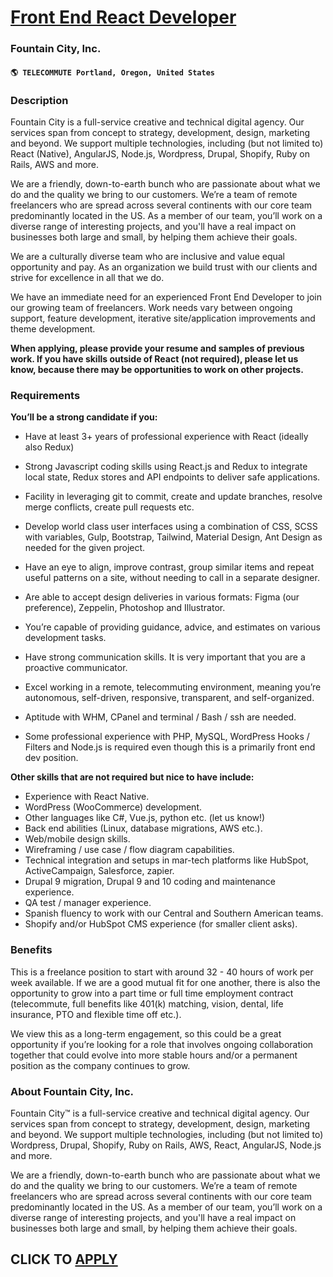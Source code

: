 # [Front End React Developer](https://www.remotewlb.com/apply/front-end-react-developer-47395)  
### Fountain City, Inc.  
#### `🌎 TELECOMMUTE Portland, Oregon, United States`  

### **Description**

Fountain City is a full-service creative and technical digital agency. Our services span from concept to strategy, development, design, marketing and beyond. We support multiple technologies, including (but not limited to) React (Native), AngularJS, Node.js, Wordpress, Drupal, Shopify, Ruby on Rails, AWS and more.

We are a friendly, down-to-earth bunch who are passionate about what we do and the quality we bring to our customers. We’re a team of remote freelancers who are spread across several continents with our core team predominantly located in the US. As a member of our team, you’ll work on a diverse range of interesting projects, and you'll have a real impact on businesses both large and small, by helping them achieve their goals.

We are a culturally diverse team who are inclusive and value equal opportunity and pay. As an organization we build trust with our clients and strive for excellence in all that we do.

We have an immediate need for an experienced Front End Developer to join our growing team of freelancers. Work needs vary between ongoing support, feature development, iterative site/application improvements and theme development.  
  
 **When applying, please provide your resume and samples of previous work. If you have skills outside of React (not required), please let us know, because there may be opportunities to work on other projects.**

###  **Requirements**

 **You’ll be a strong candidate if you:**

  * Have at least 3+ years of professional experience with React (ideally also Redux)
  * Strong Javascript coding skills using React.js and Redux to integrate local state, Redux stores and API endpoints to deliver safe applications.
  * Facility in leveraging git to commit, create and update branches, resolve merge conflicts, create pull requests etc.
  * Develop world class user interfaces using a combination of CSS, SCSS with variables, Gulp, Bootstrap, Tailwind, Material Design, Ant Design as needed for the given project. 
  * Have an eye to align, improve contrast, group similar items and repeat useful patterns on a site, without needing to call in a separate designer.
  * Are able to accept design deliveries in various formats: Figma (our preference), Zeppelin, Photoshop and Illustrator.

  * You’re capable of providing guidance, advice, and estimates on various development tasks.
  * Have strong communication skills. It is very important that you are a proactive communicator.
  * Excel working in a remote, telecommuting environment, meaning you’re autonomous, self-driven, responsive, transparent, and self-organized. 
  * Aptitude with WHM, CPanel and terminal / Bash / ssh are needed.
  * Some professional experience with PHP, MySQL, WordPress Hooks / Filters and Node.js is required even though this is a primarily front end dev position.

**Other skills that are not required but nice to have include:**

  * Experience with React Native.
  * WordPress (WooCommerce) development.
  * Other languages like C#, Vue.js, python etc. (let us know!)
  * Back end abilities (Linux, database migrations, AWS etc.).
  * Web/mobile design skills.
  * Wireframing / use case / flow diagram capabilities.
  * Technical integration and setups in mar-tech platforms like HubSpot, ActiveCampaign, Salesforce, zapier.
  * Drupal 9 migration, Drupal 9 and 10 coding and maintenance experience.
  * QA test / manager experience.
  * Spanish fluency to work with our Central and Southern American teams.
  * Shopify and/or HubSpot CMS experience (for smaller client asks).

### **Benefits**

This is a freelance position to start with around 32 - 40 hours of work per week available. If we are a good mutual fit for one another, there is also the opportunity to grow into a part time or full time employment contract (telecommute, full benefits like 401(k) matching, vision, dental, life insurance, PTO and flexible time off etc.).  
  
We view this as a long-term engagement, so this could be a great opportunity if you’re looking for a role that involves ongoing collaboration together that could evolve into more stable hours and/or a permanent position as the company continues to grow.  

###  **About Fountain City, Inc.**

Fountain City™ is a full-service creative and technical digital agency. Our services span from concept to strategy, development, design, marketing and beyond. We support multiple technologies, including (but not limited to) Wordpress, Drupal, Shopify, Ruby on Rails, AWS, React, AngularJS, Node.js and more.

We are a friendly, down-to-earth bunch who are passionate about what we do and the quality we bring to our customers. We’re a team of remote freelancers who are spread across several continents with our core team predominantly located in the US. As a member of our team, you’ll work on a diverse range of interesting projects, and you'll have a real impact on businesses both large and small, by helping them achieve their goals.

  
## CLICK TO [APPLY](https://www.remotewlb.com/apply/front-end-react-developer-47395)

